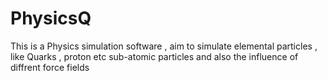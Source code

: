 # PhysicsQ
This is a Physics simulation software , aim to simulate elemental particles , like Quarks , proton etc sub-atomic particles and also the influence of diffrent force fields

